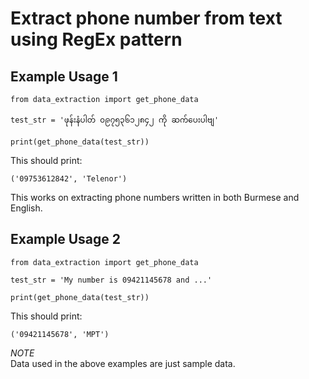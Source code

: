 # Extract phone number from text using RegEx pattern

## Example Usage 1

```
from data_extraction import get_phone_data

test_str = 'ဖုန်းနံပါတ် ၀၉၇၅၃၆၁၂၈၄၂ ကို ဆက်ပေးပါဗျ' 

print(get_phone_data(test_str))
```

This should print:

```
('09753612842', 'Telenor')
```

This works on extracting phone numbers written in both Burmese and English.

## Example Usage 2

```
from data_extraction import get_phone_data

test_str = 'My number is 09421145678 and ...' 

print(get_phone_data(test_str))
```

This should print:

```
('09421145678', 'MPT')
```
*NOTE*  
Data used in the above examples are just sample data.